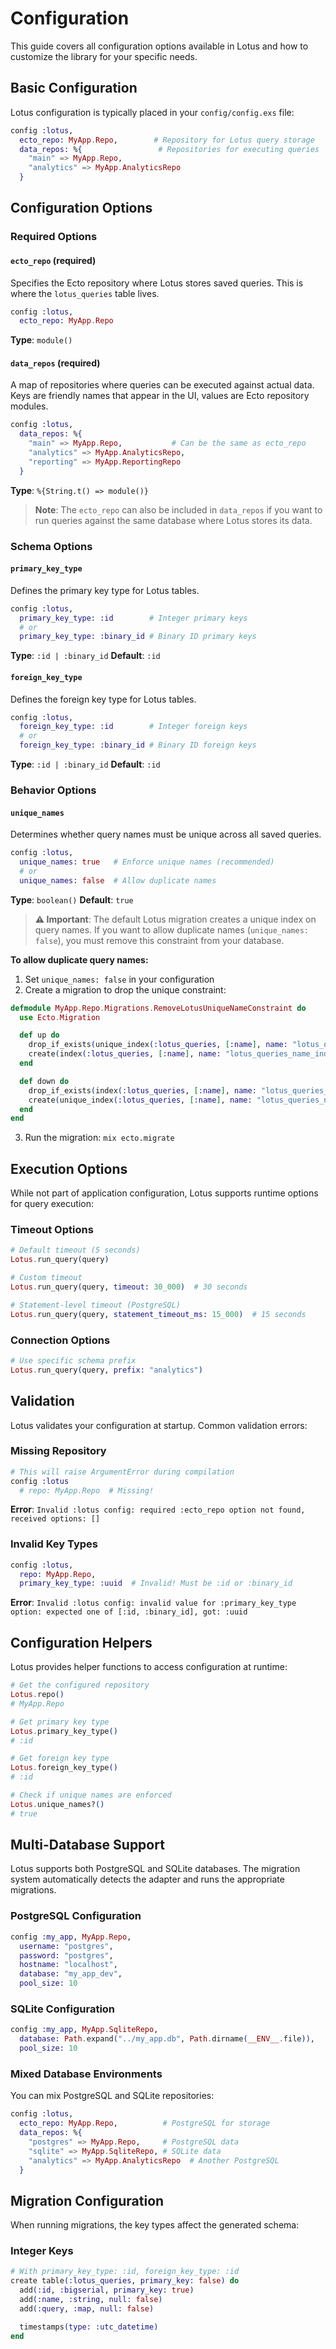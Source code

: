 # Configuration

This guide covers all configuration options available in Lotus and how to customize the library for your specific needs.

## Basic Configuration

Lotus configuration is typically placed in your `config/config.exs` file:

```elixir
config :lotus,
  ecto_repo: MyApp.Repo,        # Repository for Lotus query storage
  data_repos: %{                 # Repositories for executing queries
    "main" => MyApp.Repo,
    "analytics" => MyApp.AnalyticsRepo
  }
```

## Configuration Options

### Required Options

#### `ecto_repo` (required)

Specifies the Ecto repository where Lotus stores saved queries. This is where the `lotus_queries` table lives.

```elixir
config :lotus,
  ecto_repo: MyApp.Repo
```

**Type**: `module()`

#### `data_repos` (required)

A map of repositories where queries can be executed against actual data. Keys are friendly names that appear in the UI, values are Ecto repository modules.

```elixir
config :lotus,
  data_repos: %{
    "main" => MyApp.Repo,           # Can be the same as ecto_repo
    "analytics" => MyApp.AnalyticsRepo,
    "reporting" => MyApp.ReportingRepo
  }
```

**Type**: `%{String.t() => module()}`

> **Note**: The `ecto_repo` can also be included in `data_repos` if you want to run queries against the same database where Lotus stores its data.

### Schema Options

#### `primary_key_type`

Defines the primary key type for Lotus tables.

```elixir
config :lotus,
  primary_key_type: :id        # Integer primary keys
  # or
  primary_key_type: :binary_id # Binary ID primary keys
```

**Type**: `:id | :binary_id`
**Default**: `:id`

#### `foreign_key_type`

Defines the foreign key type for Lotus tables.

```elixir
config :lotus,
  foreign_key_type: :id        # Integer foreign keys
  # or
  foreign_key_type: :binary_id # Binary ID foreign keys
```

**Type**: `:id | :binary_id`
**Default**: `:id`

### Behavior Options

#### `unique_names`

Determines whether query names must be unique across all saved queries.

```elixir
config :lotus,
  unique_names: true   # Enforce unique names (recommended)
  # or
  unique_names: false  # Allow duplicate names
```

**Type**: `boolean()`
**Default**: `true`

> **⚠️ Important**: The default Lotus migration creates a unique index on query names. If you want to allow duplicate names (`unique_names: false`), you must remove this constraint from your database.

**To allow duplicate query names:**

1. Set `unique_names: false` in your configuration
2. Create a migration to drop the unique constraint:

```elixir
defmodule MyApp.Repo.Migrations.RemoveLotusUniqueNameConstraint do
  use Ecto.Migration

  def up do
    drop_if_exists(unique_index(:lotus_queries, [:name], name: "lotus_queries_name_index"))
    create(index(:lotus_queries, [:name], name: "lotus_queries_name_index"))
  end

  def down do
    drop_if_exists(index(:lotus_queries, [:name], name: "lotus_queries_name_index"))
    create(unique_index(:lotus_queries, [:name], name: "lotus_queries_name_index"))
  end
end
```

3. Run the migration: `mix ecto.migrate`

## Execution Options

While not part of application configuration, Lotus supports runtime options for query execution:

### Timeout Options

```elixir
# Default timeout (5 seconds)
Lotus.run_query(query)

# Custom timeout
Lotus.run_query(query, timeout: 30_000)  # 30 seconds

# Statement-level timeout (PostgreSQL)
Lotus.run_query(query, statement_timeout_ms: 15_000)  # 15 seconds
```

### Connection Options

```elixir
# Use specific schema prefix
Lotus.run_query(query, prefix: "analytics")
```

## Validation

Lotus validates your configuration at startup. Common validation errors:

### Missing Repository

```elixir
# This will raise ArgumentError during compilation
config :lotus
  # repo: MyApp.Repo  # Missing!
```

**Error**: `Invalid :lotus config: required :ecto_repo option not found, received options: []`

### Invalid Key Types

```elixir
config :lotus,
  repo: MyApp.Repo,
  primary_key_type: :uuid  # Invalid! Must be :id or :binary_id
```

**Error**: `Invalid :lotus config: invalid value for :primary_key_type option: expected one of [:id, :binary_id], got: :uuid`

## Configuration Helpers

Lotus provides helper functions to access configuration at runtime:

```elixir
# Get the configured repository
Lotus.repo()
# MyApp.Repo

# Get primary key type
Lotus.primary_key_type()
# :id

# Get foreign key type
Lotus.foreign_key_type()
# :id

# Check if unique names are enforced
Lotus.unique_names?()
# true
```

## Multi-Database Support

Lotus supports both PostgreSQL and SQLite databases. The migration system automatically detects the adapter and runs the appropriate migrations.

### PostgreSQL Configuration

```elixir
config :my_app, MyApp.Repo,
  username: "postgres",
  password: "postgres",
  hostname: "localhost",
  database: "my_app_dev",
  pool_size: 10
```

### SQLite Configuration

```elixir
config :my_app, MyApp.SqliteRepo,
  database: Path.expand("../my_app.db", Path.dirname(__ENV__.file)),
  pool_size: 10
```

### Mixed Database Environments

You can mix PostgreSQL and SQLite repositories:

```elixir
config :lotus,
  ecto_repo: MyApp.Repo,          # PostgreSQL for storage
  data_repos: %{
    "postgres" => MyApp.Repo,     # PostgreSQL data
    "sqlite" => MyApp.SqliteRepo, # SQLite data
    "analytics" => MyApp.AnalyticsRepo  # Another PostgreSQL
  }
```

## Migration Configuration

When running migrations, the key types affect the generated schema:

### Integer Keys

```elixir
# With primary_key_type: :id, foreign_key_type: :id
create table(:lotus_queries, primary_key: false) do
  add(:id, :bigserial, primary_key: true)
  add(:name, :string, null: false)
  add(:query, :map, null: false)

  timestamps(type: :utc_datetime)
end
```

